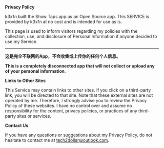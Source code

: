 **Privacy Policy**

k3x1n built the Show Taps app as an Open Source app. This SERVICE is provided by k3x1n at no cost and is intended for use as is.

This page is used to inform visitors regarding my policies with the collection, use, and disclosure of Personal Information if anyone decided to use my Service.

---

**这是完全不联网的App，不会收集或上传你的任何个人信息。**

**This is a completely disconnected app that will not collect or upload any of your personal information.**


**Links to Other Sites**

This Service may contain links to other sites. If you click on a third-party link, you will be directed to that site. Note that these external sites are not operated by me. Therefore, I strongly advise you to review the Privacy Policy of these websites. I have no control over and assume no responsibility for the content, privacy policies, or practices of any third-party sites or services.

**Contact Us**

If you have any questions or suggestions about my Privacy Policy, do not hesitate to contact me at tech2dollar@outlook.com.

